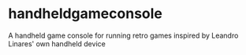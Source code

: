 # handheldgameconsole
A handheld game console for running retro games inspired by Leandro Linares' own handheld device
